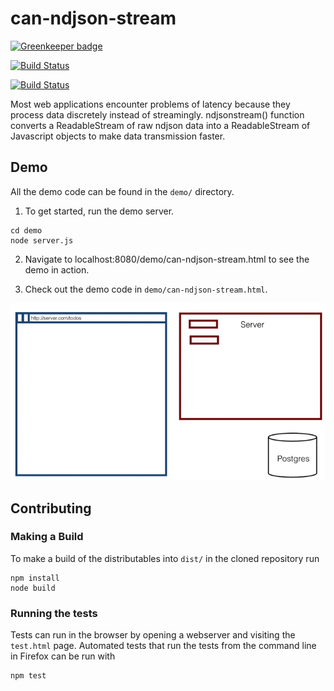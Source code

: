 # can-ndjson-stream

[![Greenkeeper badge](https://badges.greenkeeper.io/canjs/can-ndjson-stream.svg)](https://greenkeeper.io/)

[![Build Status](https://travis-ci.org/canjs/can-ndjson-stream.png?branch=master)](https://travis-ci.org/canjs/can-ndjson-stream)

[![Build Status](https://saucelabs.com/browser-matrix/can-ndjson-stream.svg)](https://saucelabs.com/beta/builds/270fe2884b8940f68684fae62c89c39e)


Most web applications encounter problems of latency because they process data discretely instead of streamingly. ndjsonstream() function converts a ReadableStream of raw ndjson data into a ReadableStream of Javascript objects to make data transmission faster.

## Demo

All the demo code can be found in the `demo/` directory. 

1. To get started, run the demo server.

```shell
cd demo
node server.js
```

2. Navigate to localhost:8080/demo/can-ndjson-stream.html to see the demo in action.

3. Check out the demo code in `demo/can-ndjson-stream.html`.

![ndjsonStream Visual](ndjsonStream.gif)


## Contributing

### Making a Build

To make a build of the distributables into `dist/` in the cloned repository run

```
npm install
node build
```

### Running the tests

Tests can run in the browser by opening a webserver and visiting the `test.html` page.
Automated tests that run the tests from the command line in Firefox can be run with

```
npm test
```
